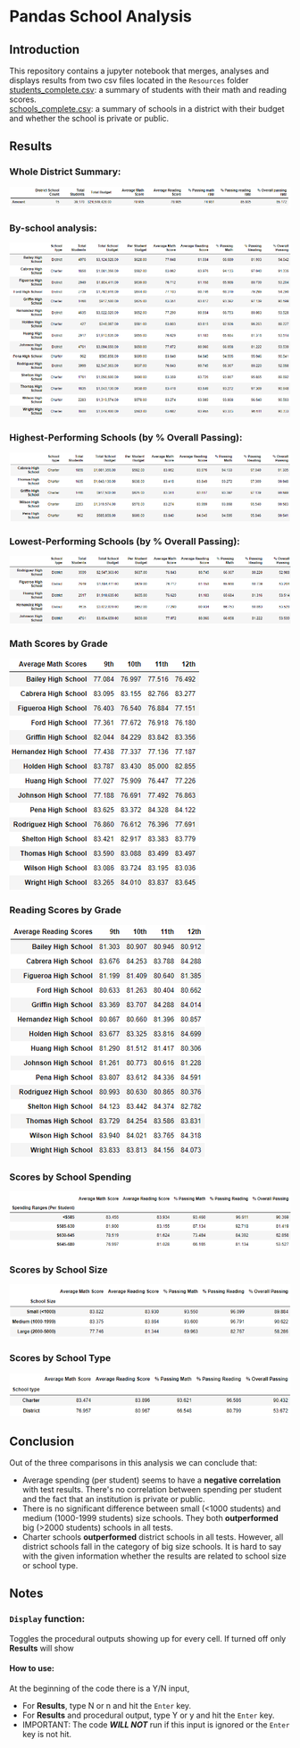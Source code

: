 # Pandas School Analysis

## Introduction
This repository contains a jupyter notebook that merges, analyses and displays results from two csv files located in the `Resources` folder\
[students_complete.csv](PyCitySchools/Resources/students_complete.csv): a summary of students with their math and reading scores.\
[schools_complete.csv](PyCitySchools/Resources/schools_complete.csv): a summary of schools in a district with their budget and whether the school is private or public.


## Results

### Whole District Summary:

![District Summary](PyCitySchools/Images/District.png)

### By-school analysis:

![School Analysis](PyCitySchools/Images/Schools.png)

### Highest-Performing Schools (by % Overall Passing):
![Top 5 Schools](PyCitySchools/Images/Top_schools.png)

### Lowest-Performing Schools (by % Overall Passing):
![Bottom 5 Schools](PyCitySchools/Images/Bottom_schools.png)

### Math Scores by Grade
![Math Scores](PyCitySchools/Images/Math_grade.png)

### Reading Scores by Grade
![Reading Scores](PyCitySchools/Images/Reading_grade.png)

### Scores by School Spending
![School Spending](PyCitySchools/Images/Spending.png)

### Scores by School Size
![School Size](PyCitySchools/Images/Size.png)

### Scores by School Type
![School Type](PyCitySchools/Images/Charter_district.png)


## Conclusion
Out of the three comparisons in this analysis we can conclude that:
* Average spending (per student) seems to have a **negative correlation** with test results. There's no correlation between spending per student and the fact that an institution is private or public. 
* There is no significant difference between small (<1000 students) and medium (1000-1999 students) size schools. They both **outperformed** big (>2000 students) schools in all tests.
* Charter schools **outperformed** district schools in all tests. However, all district schools fall in the category of big size schools. It is hard to say with the given information whether the results are related to school size or school type.


## Notes

### `Display` function:
Toggles the procedural outputs showing up for every cell. If turned off only **Results** will show
#### How to use:
At the beginning of the code there is a Y/N input, 
* For **Results**, type N or n and hit the `Enter` key.
* For **Results** and procedural output, type Y or y and hit the `Enter` key.
* IMPORTANT: The code ***WILL NOT*** run if this input is ignored or the `Enter` key is not hit.